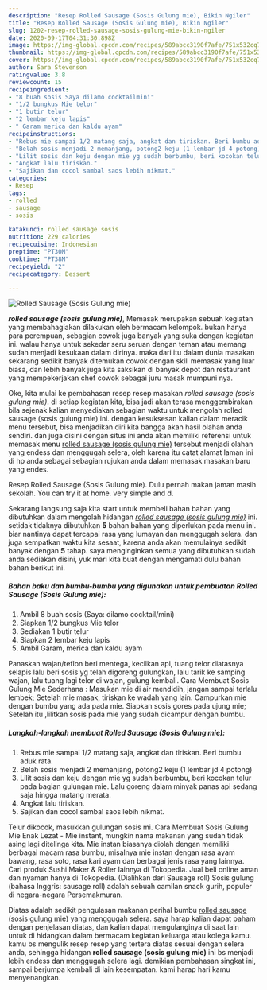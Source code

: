 ```yaml
---
description: "Resep Rolled Sausage (Sosis Gulung mie), Bikin Ngiler"
title: "Resep Rolled Sausage (Sosis Gulung mie), Bikin Ngiler"
slug: 1202-resep-rolled-sausage-sosis-gulung-mie-bikin-ngiler
date: 2020-09-17T04:31:30.898Z
image: https://img-global.cpcdn.com/recipes/589abcc3190f7afe/751x532cq70/rolled-sausage-sosis-gulung-mie-foto-resep-utama.jpg
thumbnail: https://img-global.cpcdn.com/recipes/589abcc3190f7afe/751x532cq70/rolled-sausage-sosis-gulung-mie-foto-resep-utama.jpg
cover: https://img-global.cpcdn.com/recipes/589abcc3190f7afe/751x532cq70/rolled-sausage-sosis-gulung-mie-foto-resep-utama.jpg
author: Sara Stevenson
ratingvalue: 3.8
reviewcount: 15
recipeingredient:
- "8 buah sosis Saya dilamo cocktailmini"
- "1/2 bungkus Mie telor"
- "1 butir telur"
- "2 lembar keju lapis"
- " Garam merica dan kaldu ayam"
recipeinstructions:
- "Rebus mie sampai 1/2 matang saja, angkat dan tiriskan. Beri bumbu aduk rata."
- "Belah sosis menjadi 2 memanjang, potong2 keju (1 lembar jd 4 potong)"
- "Lilit sosis dan keju dengan mie yg sudah berbumbu, beri kocokan telur pada bagian gulungan mie. Lalu goreng dalam minyak panas api sedang saja hingga matang merata."
- "Angkat lalu tiriskan."
- "Sajikan dan cocol sambal saos lebih nikmat."
categories:
- Resep
tags:
- rolled
- sausage
- sosis

katakunci: rolled sausage sosis 
nutrition: 229 calories
recipecuisine: Indonesian
preptime: "PT30M"
cooktime: "PT38M"
recipeyield: "2"
recipecategory: Dessert

---
```



![Rolled Sausage (Sosis Gulung mie)](https://img-global.cpcdn.com/recipes/589abcc3190f7afe/751x532cq70/rolled-sausage-sosis-gulung-mie-foto-resep-utama.jpg)

<b><i>rolled sausage (sosis gulung mie)</i></b>, Memasak merupakan sebuah kegiatan yang membahagiakan dilakukan oleh bermacam kelompok. bukan hanya para perempuan, sebagian cowok juga banyak yang suka dengan kegiatan ini. walau hanya untuk sekedar seru seruan dengan teman atau memang sudah menjadi kesukaan dalam dirinya. maka dari itu dalam dunia masakan sekarang sedikit banyak ditemukan cowok dengan skill memasak yang luar biasa, dan lebih banyak juga kita saksikan di banyak depot dan restaurant yang mempekerjakan chef cowok sebagai juru masak mumpuni nya.

Oke, kita mulai ke pembahasan resep resep masakan <i>rolled sausage (sosis gulung mie)</i>. di setiap kegiatan kita, bisa jadi akan terasa menggembirakan bila sejenak kalian menyediakan sebagian waktu untuk mengolah rolled sausage (sosis gulung mie) ini. dengan kesuksesan kalian dalam meracik menu tersebut, bisa menjadikan diri kita bangga akan hasil olahan anda sendiri. dan juga disini dengan situs ini anda akan memiliki referensi untuk memasak menu <u>rolled sausage (sosis gulung mie)</u> tersebut menjadi olahan yang endess dan menggugah selera, oleh karena itu catat alamat laman ini di hp anda sebagai sebagian rujukan anda dalam memasak masakan baru yang endes.

Resep Rolled Sausage (Sosis Gulung mie). Dulu pernah makan jaman masih sekolah. You can try it at home. very simple and d.


Sekarang langsung saja kita start untuk membeli bahan bahan yang dibutuhkan dalam mengolah hidangan <u><i>rolled sausage (sosis gulung mie)</i></u> ini. setidak tidaknya dibutuhkan <b>5</b> bahan bahan yang diperlukan pada menu ini. biar nantinya dapat tercapai rasa yang lumayan dan menggugah selera. dan juga sempatkan waktu kita sesaat, karena anda akan memulainya sedikit banyak dengan <b>5</b> tahap. saya menginginkan semua yang dibutuhkan sudah anda sediakan disini, yuk mari kita buat dengan mengamati dulu bahan bahan berikut ini.

<!--inarticleads1-->

##### Bahan baku dan bumbu-bumbu yang digunakan untuk pembuatan Rolled Sausage (Sosis Gulung mie):

1. Ambil 8 buah sosis (Saya: dilamo cocktail/mini)
1. Siapkan 1/2 bungkus Mie telor
1. Sediakan 1 butir telur
1. Siapkan 2 lembar keju lapis
1. Ambil  Garam, merica dan kaldu ayam


Panaskan wajan/teflon beri mentega, kecilkan api, tuang telor diatasnya selapis lalu beri sosis yg telah digoreng gulungkan, lalu tarik ke samping wajan, lalu tuang lagi telor di wajan, gulung kembali. Cara Membuat Sosis Gulung Mie Sederhana : Masukan mie di air mendidih, jangan sampai terlalu lembek; Setelah mie masak, tiriskan ke wadah yang lain. Campurkan mie dengan bumbu yang ada pada mie. Siapkan sosis gores pada ujung mie; Setelah itu ,lilitkan sosis pada mie yang sudah dicampur dengan bumbu. 

<!--inarticleads2-->

##### Langkah-langkah membuat Rolled Sausage (Sosis Gulung mie):

1. Rebus mie sampai 1/2 matang saja, angkat dan tiriskan. Beri bumbu aduk rata.
1. Belah sosis menjadi 2 memanjang, potong2 keju (1 lembar jd 4 potong)
1. Lilit sosis dan keju dengan mie yg sudah berbumbu, beri kocokan telur pada bagian gulungan mie. Lalu goreng dalam minyak panas api sedang saja hingga matang merata.
1. Angkat lalu tiriskan.
1. Sajikan dan cocol sambal saos lebih nikmat.


Telur dikocok, masukkan gulungan sosis mi. Cara Membuat Sosis Gulung Mie Enak Lezat - Mie instant, mungkin nama makanan yang sudah tidak asing lagi ditelinga kita. Mie instan biasanya diolah dengan memiliki berbagai macam rasa bumbu, misalnya mie instan dengan rasa ayam bawang, rasa soto, rasa kari ayam dan berbagai jenis rasa yang lainnya. Cari produk Sushi Maker &amp; Roller lainnya di Tokopedia. Jual beli online aman dan nyaman hanya di Tokopedia. (Dialihkan dari Sausage roll) Sosis gulung (bahasa Inggris: sausage roll) adalah sebuah camilan snack gurih, populer di negara-negara Persemakmuran. 

Diatas adalah sedikit pengulasan makanan perihal bumbu <u>rolled sausage (sosis gulung mie)</u> yang menggugah selera. saya harap kalian dapat paham dengan penjelasan diatas, dan kalian dapat mengulanginya di saat lain untuk di hidangkan dalam bermacam kegiatan keluarga atau kolega kamu. kamu bs mengulik resep resep yang tertera diatas sesuai dengan selera anda, sehingga hidangan <b>rolled sausage (sosis gulung mie)</b> ini bs menjadi lebih endess dan menggugah selera lagi. demikian pembahasan singkat ini, sampai berjumpa kembali di lain kesempatan. kami harap hari kamu menyenangkan.
